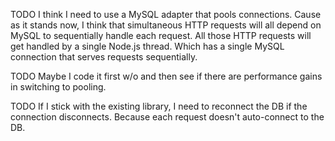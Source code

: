 TODO
I think I need to use a MySQL adapter that pools connections.  Cause as it stands now, I think that simultaneous HTTP requests will all depend on MySQL to sequentially handle each request.  All those HTTP requests will get handled by a single Node.js thread.  Which has a single MySQL connection that serves requests sequentially.

TODO
Maybe I code it first w/o and then see if there are performance gains in switching to pooling.

TODO
If I stick with the existing library, I need to reconnect the DB if the connection disconnects.  Because each request doesn't auto-connect to the DB.